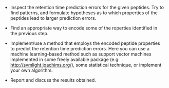 - Inspect the retention time prediction errors for the given peptides. Try to find patterns, and formulate hypotheses as to which properties of the peptides lead to larger prediction errors.

- Find an appropriate way to encode some of the roperties identified in the previous step.

- Implement/use a method that employs the encoded peptide properties to predict the retention time prediction errors. Here you can use a machine learning-based method such as support vector machines implemented in some freely available package (e.g. http://svmlight.joachims.org/), some statistical technique, or implement your own algorithm.

- Report and discuss the results obtained.